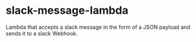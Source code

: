 # slack-message-lambda
Lambda that accepts a slack message in the form of a JSON payload and sends it to a slack Webhook.
